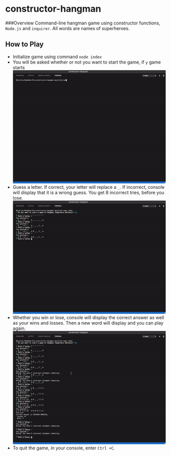 # constructor-hangman

###Overview
Command-line hangman game using constructor functions, `Node.js` and `inquirer`. All words are names of  superheroes. 

## How to Play
* Initialize game using command `node index`
* You will be asked whether or not you want to start the game, if `y` game starts
![Step One](Step1.gif)
* Guess a letter. If correct, your letter will replace a `_`. If incorrect, console will display that it is a wrong guess. You get 8 incorrect tries, before you lose. 
![Step Two](Step2.gif)
* Whether you win or lose, console will display the correct answer as well as your wins and losses. Then a new word will display and you can play again.  
![Step Three](Step3.gif)
* To quit the game, in your console, enter `Ctrl +C`. 
